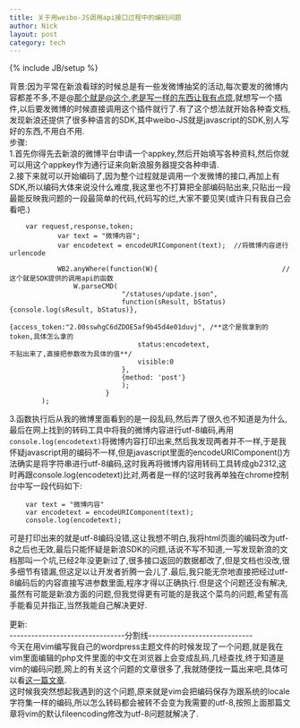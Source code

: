 ```yaml
---
title: 关于用weibo-JS调用api接口过程中的编码问题
author: Nick
layout: post
category: tech
---
```

{% include JB/setup %}

背景:因为平常在新浪看球的时候总是有一些发微博抽奖的活动,每次要发的微博内容都差不多,不是@那个就是@这个.老是写一样的东西让我有点烦,就想写一个插件,以后要发微博的时候直接调用这个插件就行了.有了这个想法就开始各种查文档,发现新浪还提供了很多种语言的SDK,其中weibo-JS就是javascript的SDK,别人写好的东西,不用白不用.  
步骤:  
1.首先你得先去新浪的微博平台申请一个appkey,然后开始填写各种资料,然后你就可以用这个appkey作为通行证来向新浪服务器提交各种申请.  
2.接下来就可以开始编码了,因为整个过程就是调用一个发微博的接口,再加上有SDK,所以编码大体来说没什么难度,我这里也不打算把全部编码贴出来,只贴出一段最能反映我问题的一段最简单的代码,代码写的烂,大家不要见笑(或许只有我自己会看吧.)

		var request,response,token;
          		var text = "微博内容";
          		var encodetext = encodeURIComponent(text);  //将微博内容进行urlencode

          		WB2.anyWhere(function(W){                               //这个就是SDK提供的调用api的函数
                   	W.parseCMD(
                              	"/statuses/update.json", 
                               	function(sResult, bStatus){console.log(sResult, bStatus)},
                               	{access_token:"2.00sswhgC6dZDOE5af9b45d4e01duvj", /**这个是我拿到的token,具体怎么拿的
                                	status:encodetext,                             不贴出来了,直接把参数改为具体的值**/
                                	visible:0		   
                               	},
                               	{method: 'post'}
                               	);                               
                         	}
          	);

3.函数执行后从我的微博里面看到的是一段乱码,然后弄了很久也不知道是为什么,最后在网上找到的转码工具中将我的微博内容进行utf-8编码,再用`console.log(encodetext)`将微博内容打印出来,然后我发现两者并不一样,于是我怀疑javascript用的编码不一样,但是javascript里面的encodeURIComponent()方法确实是将字符串进行utf-8编码,这时我再将微博内容用转码工具转成gb2312,这时再跟console.log(encodetext)比对,两者是一样的!这时我再单独在chrome控制台中写一段代码如下:

		var text = "微博内容"
		var encodetext = encodeURIComponent(text); 
		console.log(encodetext);

可是打印出来的就是utf-8编码没错,这让我想不明白,我将html页面的编码改为utf-8之后也无效,最后只能怀疑是新浪SDK的问题,话说不写不知道,一写发现新浪的文档那叫一个坑,已经2年没更新过了,很多接口返回的数据都改了,但是文档也没改,很多细节有错漏,但这足以让开发者折腾一会儿了.最后,我只能无奈地直接把经过utf-8编码后的内容直接写进参数里面,程序才得以正确执行.但是这个问题还没有解决,虽然有可能是新浪方面的问题,但我觉得更有可能的是我这个菜鸟的问题,希望有高手能看见并指正,当然我能自己解决更好.

更新:  
--------------------------------分割线-----------------------------  
今天在用vim编写我自己的wordpress主题文件的时候发现了一个问题,就是我在vim里面编辑的php文件里面的中文在浏览器上会变成乱码,几经查找,终于知道是vim的编码问题,网上的有关这个问题的文章很多了,我就随便找一篇出来吧,具体可以看[这一篇文章][1].  
这时候我突然想起我遇到的这个问题,原来就是vim会把编码保存为跟系统的locale字符集一样的编码,所以怎么转码都会被转不会变为我需要的utf-8,按照上面那篇文章将vim的默认fileencoding修改为utf-8问题就解决了.

 [1]: http://www.cnblogs.com/hopeworld/archive/2011/04/20/2022335.html